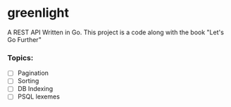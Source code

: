 # greenlight

A REST API Written in Go. This project is a code along with the book "Let's Go Further"

### Topics:
- [ ] Pagination
- [ ] Sorting
- [ ] DB Indexing
- [ ] PSQL lexemes

